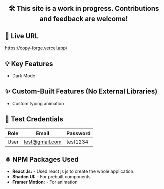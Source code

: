 <h2 align="center"><strong>🛠️ This site is a work in progress. Contributions and feedback are welcome!</strong></h2>

## 🔗 Live URL

https://copy-forge.vercel.app/

## 💡 Key Features

- Dark Mode

## ✨ Custom-Built Features (No External Libraries)

- Custom typing animation

## 🧪 Test Credentials

| Role | Email          | Password |
| ---- | -------------- | -------- |
| User | test@gmail.com | test1234 |

## ⚛️ NPM Packages Used

- **React Js:** - Used react js js to create the whole application.
- **Shadcn UI:** - For prebuilt components
- **Framer Motion:** - For animation
